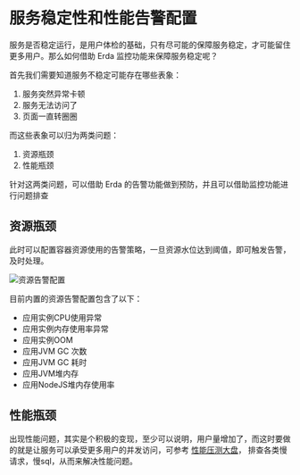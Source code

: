 # 服务稳定性和性能告警配置

服务是否稳定运行，是用户体检的基础，只有尽可能的保障服务稳定，才可能留住更多用户。那么如何借助 Erda 监控功能来保障服务稳定呢？

首先我们需要知道服务不稳定可能存在哪些表象：

1. 服务突然异常卡顿
2. 服务无法访问了
3. 页面一直转圈圈

而这些表象可以归为两类问题：

1. 资源瓶颈
2. 性能瓶颈

针对这两类问题，可以借助 Erda 的告警功能做到预防，并且可以借助监控功能进行问题排查

## 资源瓶颈

此时可以配置容器资源使用的告警策略，一旦资源水位达到阈值，即可触发告警，及时处理。

![资源告警配置](http://terminus-paas.oss-cn-hangzhou.aliyuncs.com/paas-doc/2021/08/16/fa0c1ec3-13fc-42f0-9839-dfbb78ca0d5d.png)

目前内置的资源告警配置包含了以下：

- 应用实例CPU使用异常
- 应用实例内存使用率异常
- 应用实例OOM
- 应用JVM GC 次数
- 应用JVM GC 耗时
- 应用JVM堆内存
- 应用NodeJS堆内存使用率

## 性能瓶颈

出现性能问题，其实是个积极的变现，至少可以说明，用户量增加了，而这时要做的就是让服务可以承受更多用户的并发访问，可参考 [性能压测大盘](pressure-test-dashboard.md)，
排查各类慢请求，慢sql，从而来解决性能问题。